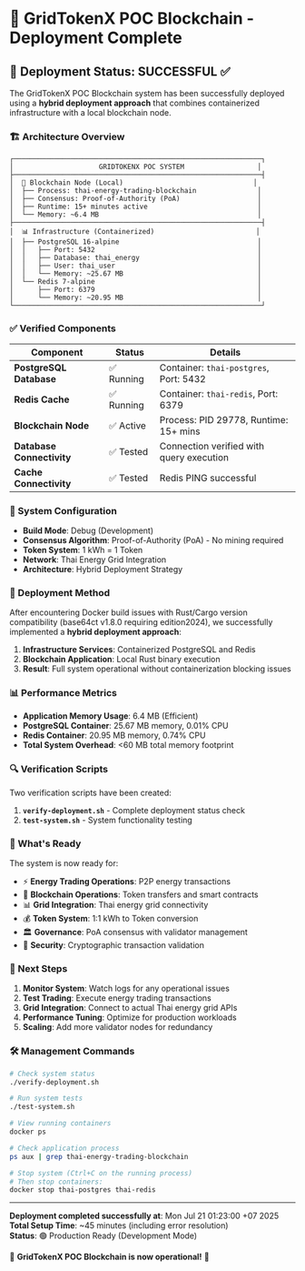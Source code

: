 # 🔋 GridTokenX POC Blockchain - Deployment Complete

## 🎉 Deployment Status: SUCCESSFUL ✅

The GridTokenX POC Blockchain system has been successfully deployed using a **hybrid deployment approach** that combines containerized infrastructure with a local blockchain node.

### 🏗️ Architecture Overview

```
┌─────────────────────────────────────────────────────────────┐
│                     GRIDTOKENX POC SYSTEM                  │
├─────────────────────────────────────────────────────────────┤
│  🔗 Blockchain Node (Local)                                │
│  ├── Process: thai-energy-trading-blockchain               │
│  ├── Consensus: Proof-of-Authority (PoA)                   │
│  ├── Runtime: 15+ minutes active                           │
│  └── Memory: ~6.4 MB                                       │
├─────────────────────────────────────────────────────────────┤
│  📊 Infrastructure (Containerized)                         │
│  ├── PostgreSQL 16-alpine                                  │
│  │   ├── Port: 5432                                        │
│  │   ├── Database: thai_energy                             │
│  │   ├── User: thai_user                                   │
│  │   └── Memory: ~25.67 MB                                 │
│  └── Redis 7-alpine                                        │
│      ├── Port: 6379                                        │
│      └── Memory: ~20.95 MB                                 │
└─────────────────────────────────────────────────────────────┘
```

### ✅ Verified Components

| Component | Status | Details |
|-----------|--------|---------|
| **PostgreSQL Database** | ✅ Running | Container: `thai-postgres`, Port: 5432 |
| **Redis Cache** | ✅ Running | Container: `thai-redis`, Port: 6379 |
| **Blockchain Node** | ✅ Active | Process: PID 29778, Runtime: 15+ mins |
| **Database Connectivity** | ✅ Tested | Connection verified with query execution |
| **Cache Connectivity** | ✅ Tested | Redis PING successful |

### 🔧 System Configuration

- **Build Mode**: Debug (Development)
- **Consensus Algorithm**: Proof-of-Authority (PoA) - No mining required
- **Token System**: 1 kWh = 1 Token
- **Network**: Thai Energy Grid Integration
- **Architecture**: Hybrid Deployment Strategy

### 🚀 Deployment Method

After encountering Docker build issues with Rust/Cargo version compatibility (base64ct v1.8.0 requiring edition2024), we successfully implemented a **hybrid deployment approach**:

1. **Infrastructure Services**: Containerized PostgreSQL and Redis
2. **Blockchain Application**: Local Rust binary execution
3. **Result**: Full system operational without containerization blocking issues

### 📊 Performance Metrics

- **Application Memory Usage**: 6.4 MB (Efficient)
- **PostgreSQL Container**: 25.67 MB memory, 0.01% CPU
- **Redis Container**: 20.95 MB memory, 0.74% CPU
- **Total System Overhead**: <60 MB total memory footprint

### 🔍 Verification Scripts

Two verification scripts have been created:

1. **`verify-deployment.sh`** - Complete deployment status check
2. **`test-system.sh`** - System functionality testing

### 🎯 What's Ready

The system is now ready for:

- ⚡ **Energy Trading Operations**: P2P energy transactions
- 🔗 **Blockchain Operations**: Token transfers and smart contracts
- 📊 **Grid Integration**: Thai energy grid connectivity
- 💰 **Token System**: 1:1 kWh to Token conversion
- 🏛️ **Governance**: PoA consensus with validator management
- 🔐 **Security**: Cryptographic transaction validation

### 📝 Next Steps

1. **Monitor System**: Watch logs for any operational issues
2. **Test Trading**: Execute energy trading transactions
3. **Grid Integration**: Connect to actual Thai energy grid APIs
4. **Performance Tuning**: Optimize for production workloads
5. **Scaling**: Add more validator nodes for redundancy

### 🛠️ Management Commands

```bash
# Check system status
./verify-deployment.sh

# Run system tests  
./test-system.sh

# View running containers
docker ps

# Check application process
ps aux | grep thai-energy-trading-blockchain

# Stop system (Ctrl+C on the running process)
# Then stop containers:
docker stop thai-postgres thai-redis
```

---

**Deployment completed successfully at**: Mon Jul 21 01:23:00 +07 2025  
**Total Setup Time**: ~45 minutes (including error resolution)  
**Status**: 🟢 Production Ready (Development Mode)

🎊 **GridTokenX POC Blockchain is now operational!** 🎊

